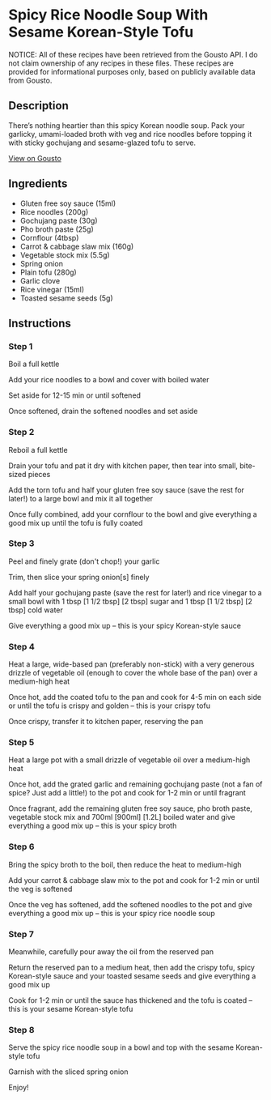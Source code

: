 # Spicy Rice Noodle Soup With Sesame Korean-Style Tofu

NOTICE: All of these recipes have been retrieved from the Gousto API. I do not claim ownership of any recipes in these files. These recipes are provided for informational purposes only, based on publicly available data from Gousto.

## Description

There’s nothing heartier than this spicy Korean noodle soup. Pack your garlicky, umami-loaded broth with veg and rice noodles before topping it with sticky gochujang and sesame-glazed tofu to serve.


[View on Gousto](https://www.gousto.co.uk/recipes/cookbook/spicy-rice-noodle-soup-with-sesame-korean-style-tofu)

## Ingredients

- Gluten free soy sauce (15ml)
- Rice noodles (200g)
- Gochujang paste (30g)
- Pho broth paste (25g)
- Cornflour (4tbsp)
- Carrot & cabbage slaw mix (160g)
- Vegetable stock mix (5.5g)
- Spring onion
- Plain tofu (280g)
- Garlic clove
- Rice vinegar (15ml)
- Toasted sesame seeds (5g)

## Instructions


### Step 1

Boil a full kettle

Add your rice noodles to a bowl and cover with boiled water

Set aside for 12-15 min or until softened

Once softened, drain the softened noodles and set aside


### Step 2

Reboil a full kettle

Drain your tofu and pat it dry with kitchen paper, then tear into small, bite-sized pieces

Add the torn tofu and half your gluten free soy sauce (save the rest for later!) to a large bowl and mix it all together

Once fully combined, add your cornflour to the bowl and give everything a good mix up until the tofu is fully coated


### Step 3

Peel and finely grate (don't chop!) your garlic

Trim, then slice your spring onion[s] finely

Add half your gochujang paste (save the rest for later!) and rice vinegar to a small bowl with 1 tbsp <span class="text-purple">[1 1/2 tbsp]</span> <span class="text-danger">[2 tbsp] </span>sugar and 1 tbsp <span class="text-purple">[1 1/2 tbsp]</span> <span class="text-danger">[2 tbsp] </span>cold water

Give everything a good mix up – this is your spicy Korean-style sauce


### Step 4

Heat a large, wide-based pan (preferably non-stick) with a very generous drizzle of vegetable oil (enough to cover the whole base of the pan) over a medium-high heat

Once hot, add the coated tofu to the pan and cook for 4-5 min on each side or until the tofu is crispy and golden – this is your crispy tofu

Once crispy, transfer it to kitchen paper, reserving the pan


### Step 5

Heat a large pot with a small drizzle of vegetable oil over a medium-high heat

Once hot, add the grated garlic and remaining gochujang paste (not a fan of spice? Just add a little!) to the pot and cook for 1-2 min or until fragrant

Once fragrant, add the remaining gluten free soy sauce, pho broth paste, vegetable stock mix and 700ml <span class="text-purple">[900ml]</span> <span class="text-danger">[1.2L]</span> boiled water and give everything a good mix up – this is your spicy broth


### Step 6

Bring the spicy broth to the boil, then reduce the heat to medium-high

Add your carrot & cabbage slaw mix to the pot and cook for 1-2 min or until the veg is softened

Once the veg has softened, add the softened noodles to the pot and give everything a good mix up – this is your spicy rice noodle soup


### Step 7

Meanwhile, carefully pour away the oil from the reserved pan

Return the reserved pan to a medium heat, then add the crispy tofu, spicy Korean-style sauce and your toasted sesame seeds and give everything a good mix up

Cook for 1-2 min or until the sauce has thickened and the tofu is coated – this is your sesame Korean-style tofu

### Step 8

Serve the spicy rice noodle soup in a bowl and top with the sesame Korean-style tofu

Garnish with the sliced spring onion

Enjoy!

